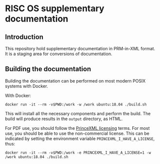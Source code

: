 # RISC OS supplementary documentation

## Introduction

This repository hold supplementary documentation in PRM-in-XML format.
It is a staging area for conversions of documentation.

## Building the documentation

Building the documentation can be performed on most modern POSIX systems with Docker.

With Docker:

    docker run -it --rm -v$PWD:/work -w /work ubuntu:18.04 ./build.sh

This will install all the necessary components and perform the build.
The build will produce results in the `output` directory, as HTML.

For PDF use, you should follow the [PrinceXML licensing](https://www.princexml.com/purchase/license_faq/) terms. For most use, you should be able to use the non-commercial license.
This can be indicated by setting the environment variable `PRINCEXML_I_HAVE_A_LICENSE`, thus:

    docker run -it --rm -v$PWD:/work -e PRINCEXML_I_HAVE_A_LICENSE=1 -w /work ubuntu:18.04 ./build.sh

